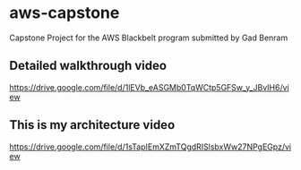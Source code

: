 # aws-capstone
Capstone Project for the AWS Blackbelt program submitted by Gad Benram

## Detailed walkthrough video 
https://drive.google.com/file/d/1lEVb_eASGMb0TqWCtp5GFSw_y_JBvIH6/view

## This is my architecture video
https://drive.google.com/file/d/1sTapIEmXZmTQgdRISlsbxWw27NPgEGpz/view
